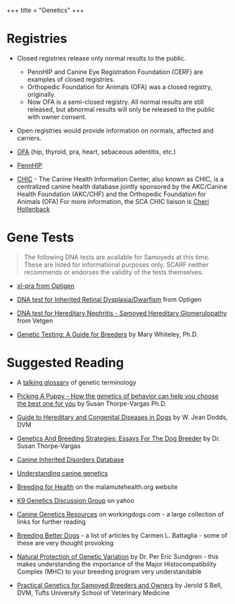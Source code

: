 +++
title = "Genetics"
+++


# Registries


- Closed registries release only normal results to the public.
  - PennHIP and Canine Eye Registration Foundation (CERF) are examples of closed registries.
  - Orthopedic Foundation for Animals (OFA) was a closed registry, originally.
  - Now OFA is a semi-closed registry. All normal results are still released, but abnormal results will only be released to the public with owner consent.
- Open registries would provide information on normals, affected and carriers.

- [OFA](https://www.ofa.org/) (hip, thyroid, pra, heart, sebaceous adentitis, etc.)

- [PennHIP](http://www.pennhip.org/)

- [CHIC](http://www.caninehealthinfo.org/) - The Canine Health Information
Center, also known as CHIC, is a centralized canine health database
jointly sponsored by the AKC/Canine Health Foundation (AKC/CHF) and the
Orthopedic Foundation for Animals (OFA)  For more information, the SCA
CHIC liaison is [Cheri Hollenback](mailto:SammyMom@aol.com?subject=CHIC) 


# Gene Tests


> The following DNA tests are available for Samoyeds at this time.  These are listed for informational purposes only. SCARF neither recommends or endorses the validity of the tests themselves.

- [xl-pra from Optigen](http://www.optigen.com/opt9_test_xlpra.html)

- [DNA test for Inherited Retinal Dysplasia/Dwarfism](/optigen-dna-test-for-retinal-dysplasia-dwarfism-in-the-samoyed) from Optigen

- [DNA test for Hereditary Nephritis - Samoyed Hereditary Glomerulopathy](http://www.vetgen.com/canine-hereditary-nephritis.html) from Vetgen

- [Genetic Testing: A Guide for Breeders](http://www.netpets.com/dogs/reference/genetics/dnatest.html) by Mary Whiteley, Ph.D.


# Suggested Reading


- A [talking glossary](http://www.genome.gov/Glossary/) of genetic terminology

- [Picking A Puppy - How the genetics of behavior can help you choose the best one for you](/breeders/picking-a-puppy) by Susan Thorpe-Vargas Ph.D.

- [Guide to Hereditary and Congenital Diseases in Dogs](http://siriusdog.com/articles/hereditary-congenital-diseases-dog.htm) by W. Jean Dodds, DVM

- [Genetics And Breeding Strategies: Essays For The Dog Breeder](http://www.pawpeds.com/pawacademy/genetics/breedingstrategies/) by Dr. Susan Thorpe-Vargas

- [Canine Inherited Disorders Database](http://cidd.discoveryspace.ca/)

- [Understanding canine genetics](https://www.thekennelclub.org.uk/health/for-breeders/understanding-canine-genetics/)

- [Breeding for Health](http://www.malamutehealth.org/articles/breeding.htm) on the malamutehealth.org website

- [K9 Genetics Discussion Group](http://groups.yahoo.com/group/K9Genetics/) on yahoo

- [Canine Genetics Resources](http://www.workingdogs.com/genetics.htm) on workingdogs.com - a large collection of links for further reading

- [Breeding Better Dogs](http://www.breedingbetterdogs.com/articles/articles.html) - a list of articles by Carmen L. Battaglia - some of these are very thought provoking

- [Natural Protection of Genetic Variation](http://www.pawpeds.com/pawacademy/general/naturalprotection/) by Dr. Per Eric Sundgren - this makes understanding the importance of the Major Histocompatibility Complex (MHC) to your breeding program very understandable

- [Practical Genetics for Samoyed Breeders and Owners](/files/dr_bell_genetics_lecture.pdf) by Jerold S Bell, DVM, Tufts University School of Veterinary Medicine
